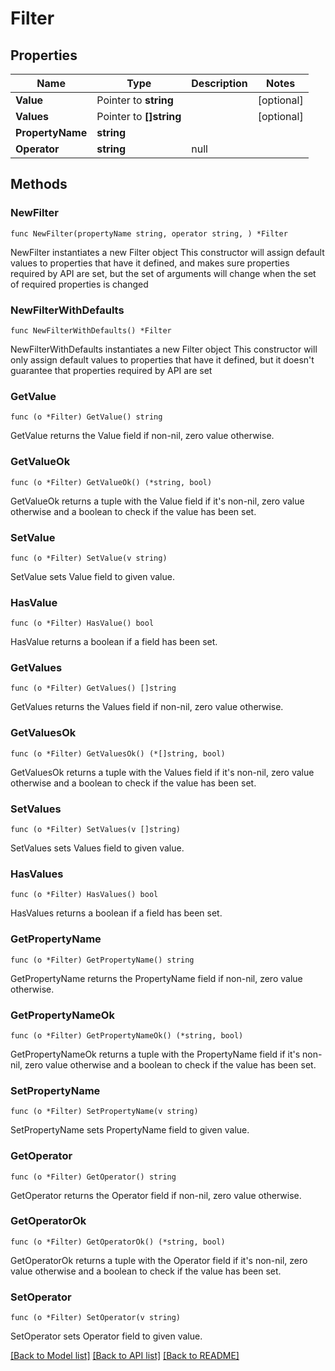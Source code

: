 # Filter

## Properties

Name | Type | Description | Notes
------------ | ------------- | ------------- | -------------
**Value** | Pointer to **string** |  | [optional] 
**Values** | Pointer to **[]string** |  | [optional] 
**PropertyName** | **string** |  | 
**Operator** | **string** | null | 

## Methods

### NewFilter

`func NewFilter(propertyName string, operator string, ) *Filter`

NewFilter instantiates a new Filter object
This constructor will assign default values to properties that have it defined,
and makes sure properties required by API are set, but the set of arguments
will change when the set of required properties is changed

### NewFilterWithDefaults

`func NewFilterWithDefaults() *Filter`

NewFilterWithDefaults instantiates a new Filter object
This constructor will only assign default values to properties that have it defined,
but it doesn't guarantee that properties required by API are set

### GetValue

`func (o *Filter) GetValue() string`

GetValue returns the Value field if non-nil, zero value otherwise.

### GetValueOk

`func (o *Filter) GetValueOk() (*string, bool)`

GetValueOk returns a tuple with the Value field if it's non-nil, zero value otherwise
and a boolean to check if the value has been set.

### SetValue

`func (o *Filter) SetValue(v string)`

SetValue sets Value field to given value.

### HasValue

`func (o *Filter) HasValue() bool`

HasValue returns a boolean if a field has been set.

### GetValues

`func (o *Filter) GetValues() []string`

GetValues returns the Values field if non-nil, zero value otherwise.

### GetValuesOk

`func (o *Filter) GetValuesOk() (*[]string, bool)`

GetValuesOk returns a tuple with the Values field if it's non-nil, zero value otherwise
and a boolean to check if the value has been set.

### SetValues

`func (o *Filter) SetValues(v []string)`

SetValues sets Values field to given value.

### HasValues

`func (o *Filter) HasValues() bool`

HasValues returns a boolean if a field has been set.

### GetPropertyName

`func (o *Filter) GetPropertyName() string`

GetPropertyName returns the PropertyName field if non-nil, zero value otherwise.

### GetPropertyNameOk

`func (o *Filter) GetPropertyNameOk() (*string, bool)`

GetPropertyNameOk returns a tuple with the PropertyName field if it's non-nil, zero value otherwise
and a boolean to check if the value has been set.

### SetPropertyName

`func (o *Filter) SetPropertyName(v string)`

SetPropertyName sets PropertyName field to given value.


### GetOperator

`func (o *Filter) GetOperator() string`

GetOperator returns the Operator field if non-nil, zero value otherwise.

### GetOperatorOk

`func (o *Filter) GetOperatorOk() (*string, bool)`

GetOperatorOk returns a tuple with the Operator field if it's non-nil, zero value otherwise
and a boolean to check if the value has been set.

### SetOperator

`func (o *Filter) SetOperator(v string)`

SetOperator sets Operator field to given value.



[[Back to Model list]](../README.md#documentation-for-models) [[Back to API list]](../README.md#documentation-for-api-endpoints) [[Back to README]](../README.md)



